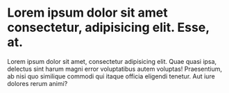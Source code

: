 <!DOCTYPE html>
<html lang="en">
<head>
    <meta charset="UTF-8">
    <meta http-equiv="X-UA-Compatible" content="IE=edge">
    <meta name="viewport" content="width=\, initial-scale=1.0">
    <title>string in js</title>
</head>

<body>
    <div class="container">
        <h1>Lorem ipsum dolor sit amet consectetur, adipisicing elit. Esse, at.</h1>
        <p>Lorem ipsum dolor sit amet, consectetur adipisicing elit. Quae quasi ipsa, delectus sint harum magni error voluptatibus autem voluptas! Praesentium, ab nisi quo similique commodi qui itaque officia eligendi tenetur. Aut iure dolores rerum animi?</p>
    </div>
    <script>

// string in js
        var string='he';
        var string2='is';
        var name='het';
        var channel ='hetansh'
        var temp = `${name} is a nice persone and he has a channel called${channel}`;
        // console.log(string + string2 + name);

// string length
        console.log(temp);
        var len = temp.length;
        console.log(len);
        console.log(`length of temp${len}`);

// escape sequnce character
         console.log("het\ngandharv");
    </script>
</body>
</html>
